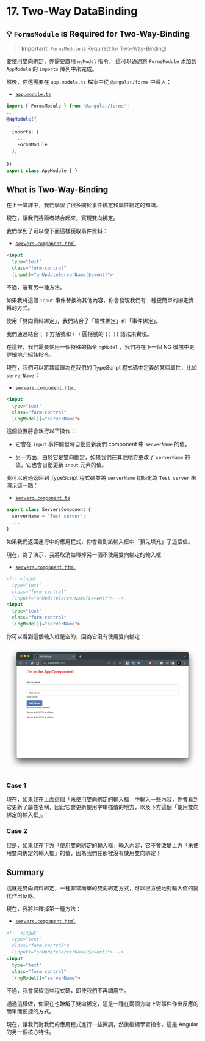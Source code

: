 # 17. Two-Way DataBinding

## 💡 `FormsModule` is Required for Two-Way-Binding

> **Important**: 
> `FormsModule` is Required for Two-Way-Binding!

要使用雙向綁定，你需要啟用 `ngModel` 指令。 這可以通過將 `FormsModule` 添加到 `AppModule` 的 `imports` 陣列中來完成。

然後，你還需要在 `app.module.ts` 檔案中從 `@angular/forms` 中導入：

- [`app.module.ts`](../../my-first-app/src/app/app.module.ts)

```ts
import { FormsModule } from '@angular/forms';
...
@NgModule({
  ...
  imports: [
    ...
    FormsModule
  ],
  ...
})
export class AppModule { }
```

## What is Two-Way-Binding

在上一堂課中，我們學習了很多關於事件綁定和屬性綁定的知識。

現在，讓我們將兩者結合起來，實現雙向綁定。

我們學到了可以像下面這樣獲取事件資料：

- [`servers.component.html`](../../my-first-app/src/app/servers/servers.component.html)

```html
<input
  type="text"
  class="form-control"
  (input)="onUpdateServerName($event)">
```

不過，還有另一種方法。

如果我將這個 `input` 事件替換為其他內容，你會發現我們有一種更簡單的綁定資料的方式。

使用「雙向資料綁定」，我們結合了「屬性綁定」和「事件綁定」。

我們通過結合 `[ ]` 方括號和 `( )` 圓括號的 `[( )]` 語法來實現。

在這裡，我們需要使用一個特殊的指令 `ngModel` ，我們將在下一個 NG 模塊中更詳細地介紹該指令。

現在，我們可以將其設置為在我們的 TypeScript 程式碼中定義的某個屬性，比如 `serverName` ：

- [`servers.component.html`](../../my-first-app/src/app/servers/servers.component.html)

```html
<input
  type="text"
  class="form-control"
  [(ngModel)]="serverName">
```

這個設置將會執行以下操作：

- 它會在 `input` 事件觸發時自動更新我們 component 中 `serverName` 的值。

- 另一方面，由於它是雙向綁定，如果我們在其他地方更改了 `serverName` 的值，它也會自動更新 `input` 元素的值。

我可以通過返回到 TypeScript 程式碼並將 `serverName` 初始化為 `Test server` 來演示這一點：

- [`servers.component.ts`](../../my-first-app/src/app/servers/servers.component.ts)

```ts
export class ServersComponent {
  serverName = 'Test server';
  ...
}
```

如果我們返回運行中的應用程式，你會看到該輸入框中「預先填充」了這個值。

現在，為了演示，我將取消註釋掉另一個不使用雙向綁定的輸入框：

- [`servers.component.html`](../../my-first-app/src/app/servers/servers.component.html)

```html
<!-- <input
  type="text"
  class="form-control"
  (input)="onUpdateServerName($event)"> -->
<input
  type="text"
  class="form-control"
  [(ngModel)]="serverName">
```

你可以看到這個輸入框是空的，因為它沒有使用雙向綁定：

![17-1](images/17-1.png)

### Case 1

現在，如果我在上面這個「未使用雙向綁定的輸入框」中輸入一些內容，你會看到它更新了屬性名稱，因此它會更新使用字串插值的地方，以及下方這個「使用雙向綁定的輸入框」。

### Case 2

但是，如果我在下方「使用雙向綁定的輸入框」輸入內容，它不會改變上方「未使用雙向綁定的輸入框」的值，因為我們在那裡沒有使用雙向綁定！

## Summary

這就是雙向資料綁定，一種非常簡單的雙向綁定方式，可以很方便地對輸入值的變化作出反應。

現在，我將註釋掉第一種方法：

- [`servers.component.html`](../../my-first-app/src/app/servers/servers.component.html)

```html
<!-- <input
  type="text"
  class="form-control"x
  (input)="onUpdateServerName($event)"> -->
<input
  type="text"
  class="form-control"
  [(ngModel)]="serverName">
```

不過，我會保留這些程式碼，即使我們不再調用它。

通過這樣做，你現在也瞭解了雙向綁定，這是一種在兩個方向上對事件作出反應的簡單而便捷的方式。

現在，讓我們對我們的應用程式進行一些微調，然後繼續學習指令，這是 Angular 的另一個核心特性。
